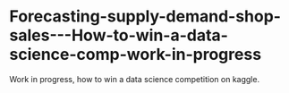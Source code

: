 # Forecasting-supply-demand-shop-sales---How-to-win-a-data-science-comp-work-in-progress

Work in progress, how to win a data science competition on kaggle.
